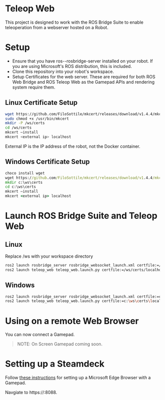 # Teleop Web
This project is designed to work with the ROS Bridge Suite to enable teleoperation from a webserver hosted on a Robot. 

# Setup

* Ensure that you have ros-<distro>-rosbridge-server installed on your robot. If you are using Microsoft's ROS distribution, this is included.
* Clone this repository into your robot's workspace.
* Setup Certificates for the web server. These are required for both ROS Web Bridge and ROS Teleop Web as the Gamepad APIs and rendering system require them.

## Linux Certificate Setup

``` bash
wget https://github.com/FiloSottile/mkcert/releases/download/v1.4.4/mkcert-v1.4.4-linux-arm64 -O /usr/bin/mkcert
sudo chmod +x /usr/bin/mkcert
mkdir -P /ws/certs
cd /ws/certs
mkcert –install
mkcert <external ip> localhost
```

External IP is the IP address of the robot, not the Docker container.

## Windows Certificate Setup

``` cmd
choco install wget
wget https://github.com/FiloSottile/mkcert/releases/download/v1.4.4/mkcert-v1.4.4-windows-amd64.exe -O %USERPROFILE%\mkcert.exe
mkdir c:\ws\certs
cd c:\ws\certs
mkcert –install
mkcert <external ip> localhost
```

# Launch ROS Bridge Suite and Teleop Web

## Linux
Replace /ws with your workspace directory
``` bash
ros2 launch rosbridge_server rosbridge_websocket_launch.xml certfile:=/ws/certs/localhost+1.pem keyfile:=/ws/certs/localhost+1-key.pem ssl:=true
ros2 launch teleop_web teleop_web.launch.py certfile:=/ws/certs/localhost+1.pem keyfile:=/ws/certs/localhost+1-key.pem
```
## Windows
``` bash
ros2 launch rosbridge_server rosbridge_websocket_launch.xml certfile:=c:\ws\certs\localhost+1.pem keyfile:=c:\ws\certs\localhost+1-key.pem ssl:=true
ros2 launch teleop_web teleop_web.launch.py certfile:=c:\ws\certs\localhost+1.pem keyfile:=c:\ws\certs\localhost+1-key.pem
```

# Using on a remote Web Browser
You can now connect a Gamepad.
> NOTE: On Screen Gamepad coming soon.

# Setting up a Steamdeck
Follow [these instructions](https://support.microsoft.com/en-us/topic/xbox-cloud-gaming-in-microsoft-edge-with-steam-deck-43dd011b-0ce8-4810-8302-965be6d53296) for setting up a Microsoft Edge Browser with a Gamepad.

Navgiate to https://<IP of your robot>:8088.


